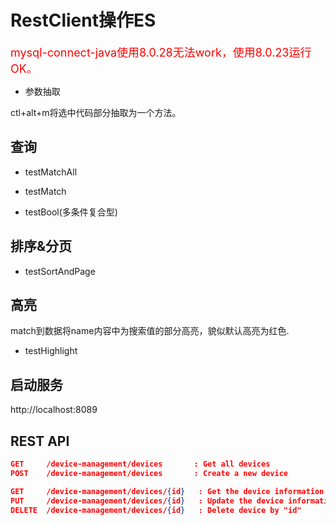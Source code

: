 # RestClient操作ES

<font size=4 color=red>mysql-connect-java使用8.0.28无法work，使用8.0.23运行OK。</font>

- 参数抽取

ctl+alt+m将选中代码部分抽取为一个方法。

## 查询

- testMatchAll

- testMatch

- testBool(多条件复合型)

## 排序&分页

- testSortAndPage

## 高亮

match到数据将name内容中为搜索值的部分高亮，貌似默认高亮为红色.

- testHighlight


## 启动服务

http://localhost:8089



## REST API

```json
GET 	/device-management/devices       : Get all devices
POST 	/device-management/devices       : Create a new device

GET 	/device-management/devices/{id}   : Get the device information identified by "id"
PUT 	/device-management/devices/{id}   : Update the device information identified by "id"
DELETE	/device-management/devices/{id}   : Delete device by "id"
```